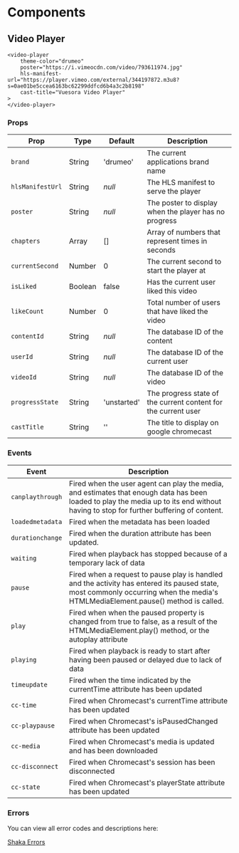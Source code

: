 # Components

## Video Player

<ClientOnly>
<VideoPlayer 
    theme-color="drumeo"
    poster="https://i.vimeocdn.com/video/793611974.jpg"
    hls-manifest-url="https://player.vimeo.com/external/344197872.m3u8?s=0ae01be5ccea6163bc62299ddfcd6b4a3c2b8198"
    cast-title="Vuesora Video Player" 
    hide-bottom-bars="true"
>
</VideoPlayer>
</ClientOnly>

```vue
<video-player 
    theme-color="drumeo"
    poster="https://i.vimeocdn.com/video/793611974.jpg"
    hls-manifest-url="https://player.vimeo.com/external/344197872.m3u8?s=0ae01be5ccea6163bc62299ddfcd6b4a3c2b8198"
    cast-title="Vuesora Video Player"
>
</video-player>
```

### Props

| Prop             | Type     | Default      | Description
|------------------|----------|--------------|---------------
| `brand`          | String   | 'drumeo'     | The current applications brand name
| `hlsManifestUrl` | String   | _null_       | The HLS manifest to serve the player
| `poster`         | String   | _null_       | The poster to display when the player has no progress
| `chapters`       | Array    | []           | Array of numbers that represent times in seconds
| `currentSecond`  | Number   | 0            | The current second to start the player at
| `isLiked`        | Boolean  | false        | Has the current user liked this video
| `likeCount`      | Number   | 0            | Total number of users that have liked the video
| `contentId`      | String   | _null_       | The database ID of the content
| `userId`         | String   | _null_       | The database ID of the current user
| `videoId`        | String   | _null_       | The database ID of the video
| `progressState`  | String   | 'unstarted'  | The progress state of the current content for the current user
| `castTitle`      | String   | ''           | The title to display on google chromecast

### Events

| Event            | Description
|------------------|---------------
| `canplaythrough` | Fired when the user agent can play the media, and estimates that enough data has been loaded to play the media up to its end without having to stop for further buffering of content.
| `loadedmetadata` | Fired when the metadata has been loaded
| `durationchange` | Fired when the duration attribute has been updated.
| `waiting`        | Fired when playback has stopped because of a temporary lack of data
| `pause`          | Fired when a request to pause play is handled and the activity has entered its paused state, most commonly occurring when the media's HTMLMediaElement.pause() method is called.
| `play`           | Fired when when the paused property is changed from true to false, as a result of the HTMLMediaElement.play() method, or the autoplay attribute
| `playing`        | Fired when playback is ready to start after having been paused or delayed due to lack of data
| `timeupdate`     | Fired when the time indicated by the currentTime attribute has been updated
| `cc-time`        | Fired when Chromecast's currentTime attribute has been updated
| `cc-playpause`   | Fired when Chromecast's isPausedChanged attribute has been updated
| `cc-media`       | Fired when Chromecast's media is updated and has been downloaded
| `cc-disconnect`  | Fired when Chromecast's session has been disconnected
| `cc-state`       | Fired when Chromecast's playerState attribute has been updated

### Errors

You can view all error codes and descriptions here:

[Shaka Errors](https://shaka-player-demo.appspot.com/docs/api/shaka.util.Error.html)